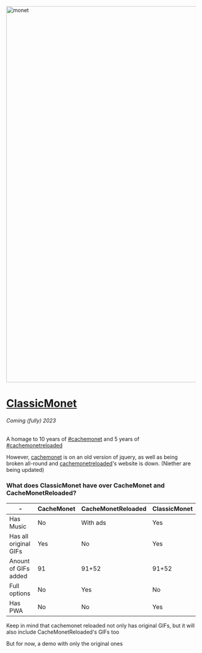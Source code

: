 <img width="1000" alt="monet" src="https://user-images.githubusercontent.com/51035517/138548659-b7e17de4-1c2d-4bcf-8d1c-9eafec1fce9b.png">

# [ClassicMonet](https://ThaBluNate.github.io/ClassicMonet/)
###### Coming (fully) 2023

A homage to 10 years of [#cachemonet](http://cachemonet.com) and 5 years of [#cachemonetreloaded](https://github.com/Yihwan/cache-monet-reloaded)

However, [cachemonet](http://cachemonet.com) is on an old version of jquery, as well as being broken all-round and [cachemonetreloaded](https://github.com/Yihwan/cache-monet-reloaded)'s website is down. (Niether are being updated)

### What does ClassicMonet have over CacheMonet and CacheMonetReloaded?
| - | CacheMonet | CacheMonetReloaded | ClassicMonet |
| ------------- | ------------- | ------------- | ------------- |
| Has Music  | No  | With ads  | Yes  |
| Has all original GIFs  | Yes  | No  | Yes |
| Anount of GIFs added | 91  | 91+52  | 91+52  |
| Full options | No | Yes  | No  |
| Has PWA | No | No  | Yes  |

Keep in mind that cachemonet reloaded not only has original GIFs, but it will also include CacheMonetReloaded's GIFs too

But for now, a demo with only the original ones

